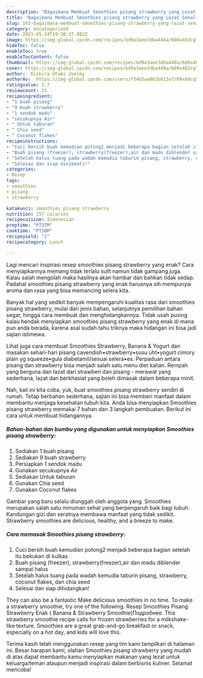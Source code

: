 ```yaml
---
description: "Bagaimana Membuat Smoothies pisang strawberry yang Lezat Sekali"
title: "Bagaimana Membuat Smoothies pisang strawberry yang Lezat Sekali"
slug: 163-bagaimana-membuat-smoothies-pisang-strawberry-yang-lezat-sekali
category: Uncategorized
date: 2021-05-24T19:30:37.882Z
image: https://img-global.cpcdn.com/recipes/bd9a3aee3dba448a/680x482cq70/smoothies-pisang-strawberry-foto-resep-utama.jpg
hideToc: false
enableToc: true
enableTocContent: false
thumbnail: https://img-global.cpcdn.com/recipes/bd9a3aee3dba448a/680x482cq70/smoothies-pisang-strawberry-foto-resep-utama.jpg
cover: https://img-global.cpcdn.com/recipes/bd9a3aee3dba448a/680x482cq70/smoothies-pisang-strawberry-foto-resep-utama.jpg
author:  Rizkira Utami Zoelmy
authorAv:  https://img-global.cpcdn.com/users/f34b5aa862b813a7/60x60cq50/avatar.jpg
ratingvalue: 3.7
reviewcount: 23
recipeingredient:
- "1 buah pisang"
- "9 buah strawberry"
- "1 sendok madu"
- "secukupnya Air"
- " Untuk taburan"
- " Chia seed"
- " Coconut flakes"
recipeinstructions:
- "Cuci bersih buah kemudian potong2 menjadi beberapa bagian setelah itu bekukan di kulkas"
- "Buah pisang (freezer), strawberry(freezer),air dan madu diblender sampai halus"
- "Setelah halus tuang pada wadah kemudia taburin pisang, strawberry, coconut flakes, dan chia seed"
- "Selesai dan siap dinikmati!"
categories:
- Resep
tags:
- smoothies
- pisang
- strawberry

katakunci: smoothies pisang strawberry 
nutrition: 157 calories
recipecuisine: Indonesian
preptime: "PT37M"
cooktime: "PT30M"
recipeyield: "2"
recipecategory: Lunch

---
```



Lagi mencari inspirasi resep smoothies pisang strawberry yang enak? Cara menyiapkannya memang tidak terlalu sulit namun tidak gampang juga. Kalau salah mengolah maka hasilnya akan hambar dan bahkan tidak sedap. Padahal smoothies pisang strawberry yang enak harusnya sih mempunyai aroma dan rasa yang bisa memancing selera kita.


Banyak hal yang sedikit banyak mempengaruhi kualitas rasa dari smoothies pisang strawberry, mulai dari jenis bahan, selanjutnya pemilihan bahan segar, hingga cara membuat dan menghidangkannya. Tidak usah pusing kalau hendak menyiapkan smoothies pisang strawberry yang enak di mana pun anda berada, karena asal sudah tahu triknya maka hidangan ini bisa jadi sajian istimewa.

Lihat juga cara membuat Smoothies Strawberry, Banana &amp; Yogurt dan masakan sehari-hari pisang cavendish•strawberry•susu uht•yogurt cimory plain yg squeeze•gula diabetamil/sesuai selera•es. Perpaduan antara pisang dan strawberry bisa menjadi salah satu menu diet kalian. Rempah yang berguna dan lazat dari strawberi dan pisang - merawat yang sederhana, lazat dan berkhasiat yang boleh dimasak dalam beberapa minit.


Nah, kali ini kita coba, yuk, buat smoothies pisang strawberry sendiri di rumah. Tetap berbahan sederhana, sajian ini bisa memberi manfaat dalam membantu menjaga kesehatan tubuh kita. Anda bisa menyiapkan Smoothies pisang strawberry memakai 7 bahan dan 3 langkah pembuatan. Berikut ini cara untuk membuat hidangannya.

<!--inarticleads1-->

##### Bahan-bahan dan bumbu yang digunakan untuk menyiapkan Smoothies pisang strawberry:

1. Sediakan 1 buah pisang
1. Sediakan 9 buah strawberry
1. Persiapkan 1 sendok madu
1. Gunakan secukupnya Air
1. Sediakan  Untuk taburan
1. Gunakan  Chia seed
1. Gunakan  Coconut flakes


Gambar yang baru selalu diunggah oleh anggota yang. Smoothies merupakan salah satu minuman sehat yang berpengaruh baik bagi tubuh. Kandungan gizi dan seratnya membawa manfaat yang tidak sedikit. Strawberry smoothies are delicious, healthy, and a breeze to make. 

<!--inarticleads2-->

##### Cara memasak Smoothies pisang strawberry:

1. Cuci bersih buah kemudian potong2 menjadi beberapa bagian setelah itu bekukan di kulkas
1. Buah pisang (freezer), strawberry(freezer),air dan madu diblender sampai halus
1. Setelah halus tuang pada wadah kemudia taburin pisang, strawberry, coconut flakes, dan chia seed
1. Selesai dan siap dihidangkan!

They can also be a fantastic Make delicious smoothies in no time. To make a strawberry smoothie, try one of the following. Resep Smoothies Pisang Strawberry Enak ( Banana &amp; Strawberry Smoothie)Подробнее. This strawberry smoothie recipe calls for frozen strawberries for a milkshake-like texture. Smoothies are a great grab-and-go breakfast or snack, especially on a hot day, and kids will love this. 

Terima kasih telah menggunakan resep yang tim kami tampilkan di halaman ini. Besar harapan kami, olahan Smoothies pisang strawberry yang mudah di atas dapat membantu kamu menyiapkan makanan yang lezat untuk keluarga/teman ataupun menjadi inspirasi dalam berbisnis kuliner. Selamat mencoba!
